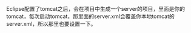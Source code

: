 Eclipse配置了tomcat之后，会在项目中生成一个server的项目，里面是你的tomcat，每次启动tomcat，那里面的server.xml会覆盖你本地tomcat的server.xml，所以那里也要设置一下。